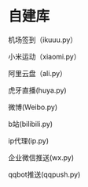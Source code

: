 # 自建库

机场签到（ikuuu.py）

小米运动（xiaomi.py）

阿里云盘（ali.py）

虎牙直播(huya.py)

微博(Weibo.py)

b站(bilibili.py)

ip代理(ip.py)

企业微信推送(wx.py)

qqbot推送(qqpush.py)

